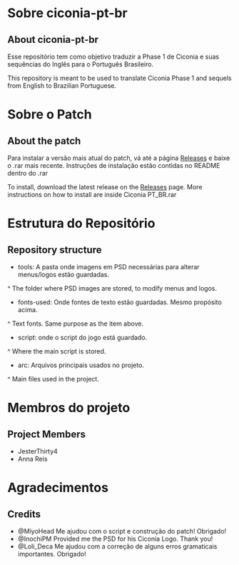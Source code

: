 # Sobre ciconia-pt-br
## About ciconia-pt-br
Esse repositório tem como objetivo traduzir a Phase 1 de Ciconia e suas sequências do Inglês para o Português Brasileiro.

This repository is meant to be used to translate Ciconia Phase 1 and sequels from English to Brazilian Portuguese.

# Sobre o Patch
## About the patch
Para instalar a versão mais atual do patch, vá até a página [Releases](https://github.com/JesterThirty4/ciconia-pt-br/releases) e baixe o .rar mais recente.
Instruções de instalação estão contidas no README dentro do .rar

To install, download the latest release on the [Releases](https://github.com/JesterThirty4/ciconia-pt-br/releases) page. More instructions on how to install are inside Ciconia PT_BR.rar

# Estrutura do Repositório
## Repository structure

- tools: A pasta onde imagens em PSD necessárias para alterar menus/logos estão guardadas.

^ The folder where PSD images are stored, to modify menus and logos.


- fonts-used: Onde fontes de texto estão guardadas. Mesmo propósito acima.

^ Text fonts. Same purpose as the item above.

- script: onde o script do jogo está guardado.

^ Where the main script is stored.

- arc: Arquivos principais usados no projeto.

^ Main files used in the project.


# Membros do projeto
## Project Members
- JesterThirty4
- Anna Reis 

# Agradecimentos
## Credits

- @MiyoHead Me ajudou com o script e construção do patch! Obrigado!
- @InochiPM Provided me the PSD for his Ciconia Logo. Thank you!
- @Loli_Deca Me ajudou com a correção de alguns erros gramaticais importantes. Obrigado!
